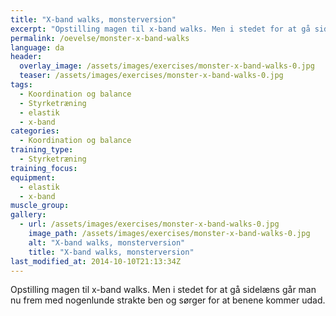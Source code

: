 ```yaml
---
title: "X-band walks, monsterversion"
excerpt: "Opstilling magen til x-band walks. Men i stedet for at gå sidelæns går man nu frem med nogenlunde strakte ben og sørger for at benene kommer udad."
permalink: /oevelse/monster-x-band-walks
language: da
header:
  overlay_image: /assets/images/exercises/monster-x-band-walks-0.jpg
  teaser: /assets/images/exercises/monster-x-band-walks-0.jpg
tags:
  - Koordination og balance
  - Styrketræning
  - elastik
  - x-band
categories:
  - Koordination og balance
training_type: 
  - Styrketræning
training_focus: 
equipment:
  - elastik
  - x-band
muscle_group:
gallery:
  - url: /assets/images/exercises/monster-x-band-walks-0.jpg
    image_path: /assets/images/exercises/monster-x-band-walks-0.jpg
    alt: "X-band walks, monsterversion"
    title: "X-band walks, monsterversion"
last_modified_at: 2014-10-10T21:13:34Z
---
```


Opstilling magen til x-band walks. Men i stedet for at gå sidelæns går man nu frem med nogenlunde strakte ben og sørger for at benene kommer udad.
